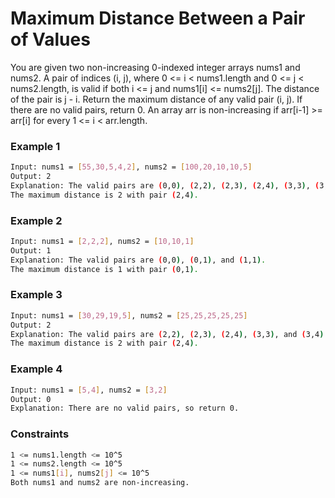 # Maximum Distance Between a Pair of Values

You are given two non-increasing 0-indexed integer arrays nums1​​​​​​ and nums2​​​​​​.
A pair of indices (i, j), where 0 <= i < nums1.length and 0 <= j < nums2.length, is valid if both i <= j and nums1[i] <= nums2[j]. The distance of the pair is j - i​​​​.
Return the maximum distance of any valid pair (i, j). If there are no valid pairs, return 0.
An array arr is non-increasing if arr[i-1] >= arr[i] for every 1 <= i < arr.length. 

### Example 1
```sh
Input: nums1 = [55,30,5,4,2], nums2 = [100,20,10,10,5]
Output: 2
Explanation: The valid pairs are (0,0), (2,2), (2,3), (2,4), (3,3), (3,4), and (4,4).
The maximum distance is 2 with pair (2,4).
```

### Example 2
```sh
Input: nums1 = [2,2,2], nums2 = [10,10,1]
Output: 1
Explanation: The valid pairs are (0,0), (0,1), and (1,1).
The maximum distance is 1 with pair (0,1).
```

### Example 3
```sh
Input: nums1 = [30,29,19,5], nums2 = [25,25,25,25,25]
Output: 2
Explanation: The valid pairs are (2,2), (2,3), (2,4), (3,3), and (3,4).
The maximum distance is 2 with pair (2,4).
```

### Example 4
```sh
Input: nums1 = [5,4], nums2 = [3,2]
Output: 0
Explanation: There are no valid pairs, so return 0.
```

### Constraints
```sh
1 <= nums1.length <= 10^5
1 <= nums2.length <= 10^5
1 <= nums1[i], nums2[j] <= 10^5
Both nums1 and nums2 are non-increasing.
```
